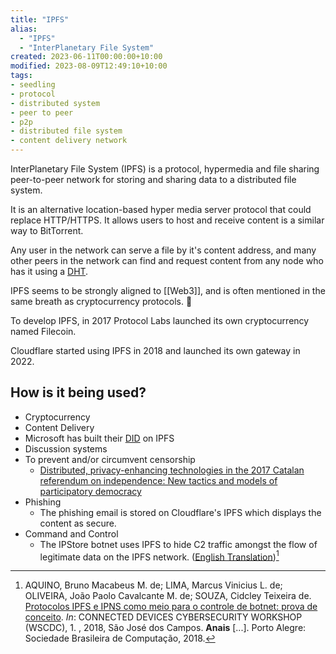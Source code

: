 ```yaml
---
title: "IPFS"
alias:
  - "IPFS"
  - "InterPlanetary File System"
created: 2023-06-11T00:00:00+10:00
modified: 2023-08-09T12:49:10+10:00
tags:
- seedling
- protocol
- distributed system
- peer to peer
- p2p
- distributed file system
- content delivery network
---
```


InterPlanetary File System (IPFS) is a protocol, hypermedia and file sharing peer-to-peer network for storing and sharing data to a distributed file system.

It is an alternative location-based hyper media server protocol that could replace HTTP/HTTPS. It allows users to host and receive content is a similar way to BitTorrent.

Any user in the network can serve a file by it's content address, and many other peers in the network can find and request content from any node who has it using a [DHT](dht.md).

IPFS seems to be strongly aligned to [[Web3]], and is often mentioned in the same breath as cryptocurrency protocols. 🚨

To develop IPFS, in 2017 Protocol Labs launched its own cryptocurrency named Filecoin.

Cloudflare started using IPFS in 2018 and launched its own gateway in 2022.

## How is it being used?

- Cryptocurrency
- Content Delivery
- Microsoft has built their [DID](did.md) on IPFS
- Discussion systems
- To prevent and/or circumvent censorship
	- [Distributed, privacy-enhancing technologies in the 2017 Catalan referendum on independence: New tactics and models of participatory democracy](https://firstmonday.org/ojs/index.php/fm/article/view/9402/7692)
- Phishing
	- The phishing email is stored on Cloudflare's IPFS which displays the content as secure.
- Command and Control
	- The IPStore botnet uses IPFS to hide C2 traffic amongst the flow of legitimate data on the IPFS network. ([English Translation](attachements/IPFS-and-IPNS-protocols-as-a-means-of-botnet-control-proof-of-concept.pdf))[^1]

[^1]: AQUINO, Bruno Macabeus M. de; LIMA, Marcus Vinicius L. de; OLIVEIRA, João Paolo Cavalcante M. de; SOUZA, Cidcley Teixeira de. [Protocolos IPFS e IPNS como meio para o controle de botnet: prova de conceito](https://sol.sbc.org.br/index.php/wscdc/article/view/2400). _In_: CONNECTED DEVICES CYBERSECURITY WORKSHOP (WSCDC), 1. , 2018, São José dos Campos. **Anais** [...]. Porto Alegre: Sociedade Brasileira de Computação, 2018.